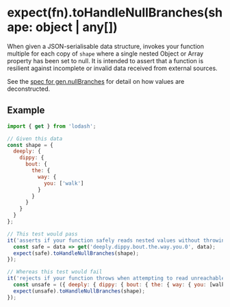 # expect(fn).toHandleNullBranches(shape: object | any[])

When given a JSON-serialisable data structure, invokes your function multiple for each copy of `shape` where a single
nested Object or Array property has been set to null. It is intended to assert that a function is resilient against
incomplete or invalid data received from external sources.

See the [spec for gen.nullBranches][null-branches] for detail on how values are deconstructed.

## Example

```js
import { get } from 'lodash';

// Given this data
const shape = {
  deeply: {
    dippy: {
      bout: {
        the: {
          way: {
            you: ['walk']
          }
        }
      }
    }
  }
};

// This test would pass
it('asserts if your function safely reads nested values without throwing', () => {
  const safe = data => get('deeply.dippy.bout.the.way.you.0', data);
  expect(safe).toHandleNullBranches(shape);
});

// Whereas this test would fail
it('rejects if your function throws when attempting to read unreachable values', () => {
  const unsafe = ({ deeply: { dippy: { bout: { the: { way: { you: [walk] } } } } } }) => walk;
  expect(unsafe).toHandleNullBranches(shape);
});
```

[null-branches]: https://github.com/JamieMason/expect-more/blob/master/packages/expect-more-jest/test/gen/null-branches.spec.ts
